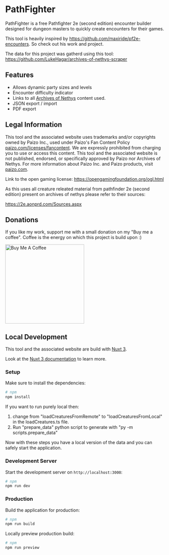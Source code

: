 # PathFighter

PathFighter is a free Pathfighter 2e (second edition) encounter builder designed for dungeon masters to quickly create encounters for their games.

This tool is heavily inspired by https://github.com/maxiride/pf2e-encounters. So check out his work and project.

The data for this project was gatherd using this tool:
https://github.com/LukeHagar/archives-of-nethys-scraper

## Features

- Allows dynamic party sizes and levels
- Encounter difficulty indicator
- Links to all [Archives of Nethys](https://2e.aonprd.com) content used.
- JSON export / import
- PDF export

## Legal Information

This tool and the associated website uses trademarks and/or copyrights owned by Paizo Inc., used under Paizo's Fan Content Policy [paizo.com/licenses/fancontent]([https://paizo.com/licenses/fancontent]). We are expressly prohibited from charging you to use or access this content. This tool and the associated website is not published, endorsed, or specifically approved by Paizo nor Archives of Nethys. For more information about Paizo Inc. and Paizo products, visit [paizo.com](https://paizo.com).

Link to the open gaming license:
https://opengamingfoundation.org/ogl.html

As this uses all creature releated material from pathfinder 2e (second edition) present on archives of nethys please refer to their sources:

https://2e.aonprd.com/Sources.aspx

## Donations

If you like my work, support me with a small donation on my "Buy me a coffee". Coffee is the energy on which this project is build upon :)

<a href="https://www.buymeacoffee.com/SebsnT" target="_blank"><img src="https://cdn.buymeacoffee.com/buttons/v2/arial-yellow.png" alt="Buy Me A Coffee" width=250px/></a>

## Local Development

This tool and the associated website are build with [Nuxt 3](https://nuxt.com).

Look at the [Nuxt 3 documentation](https://nuxt.com/docs/getting-started/introduction) to learn more.

### Setup

Make sure to install the dependencies:

```bash
# npm
npm install
```

If you want to run purely local then:

1. change from "loadCreaturesFromRemote" to "loadCreaturesFromLocal" in the loadCreatures.ts file.
2. Run "prepare_data" python script to generate with "py -m scripts.prepare_data"

Now with these steps you have a local version of the data and you can safely start the application.

### Development Server

Start the development server on `http://localhost:3000`:

```bash
# npm
npm run dev
```

### Production

Build the application for production:

```bash
# npm
npm run build
```

Locally preview production build:

```bash
# npm
npm run preview
```
